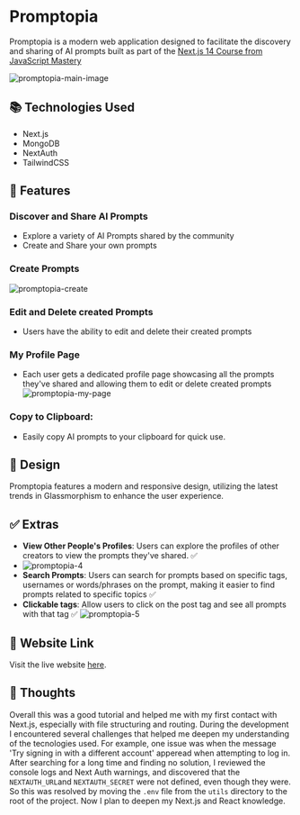 # Promptopia
Promptopia is a modern web application designed to facilitate the discovery and sharing of AI prompts built as part of the [Next.js 14 Course from JavaScript Mastery](https://www.youtube.com/watch?v=wm5gMKuwSYk)

![promptopia-main-image](https://github.com/user-attachments/assets/50323cd9-94e8-4807-8362-cf8066c6c9fb)
  
## 📚 Technologies Used

- Next.js
- MongoDB
- NextAuth
- TailwindCSS

## 🌟 Features

### Discover and Share AI Prompts
- Explore a variety of AI Prompts shared by the community
- Create and Share your own prompts

### Create Prompts
![promptopia-create](https://github.com/user-attachments/assets/c229d7e5-2f2a-4e37-9568-f648f00a5c09)

### Edit and Delete created Prompts
- Users have the ability to edit and delete their created prompts

### My Profile Page
- Each user gets a dedicated profile page showcasing all the prompts they've shared and allowing them to edit or delete created prompts
![promptopia-my-page](https://github.com/user-attachments/assets/6c7e0dd5-23eb-4202-81bd-e211e8674123)

### Copy to Clipboard: 
- Easily copy AI prompts to your clipboard for quick use.

## 🎨 Design
Promptopia features a modern and responsive design, utilizing the latest trends in Glassmorphism to enhance the user experience.

## ✅ Extras
- **View Other People's Profiles**: Users can explore the profiles of other creators to view the prompts they've shared. ✅
- ![promptopia-4](https://github.com/user-attachments/assets/3cf06177-364d-4b02-a937-c4003c72ab25)
- **Search Prompts**: Users can search for prompts based on specific tags, usernames or words/phrases on the prompt, making it easier to find prompts related to specific topics ✅
- **Clickable tags**: Allow users to click on the post tag and see all prompts with that tag ✅
![promptopia-5](https://github.com/user-attachments/assets/9a3b9736-1d00-4cd9-8ded-8210d7746213)

## 🔗 Website Link

Visit the live website [here](https://promptopia-od9tlp2qy-paulo-de-melo-borges-projects.vercel.app/).

## 💭 Thoughts
Overall this was a good tutorial and helped me with my first contact with Next.js, especially with file structuring and routing. During the development I encountered several challenges that helped me deepen my understanding of the tecnologies used. For example, one issue was when the message 'Try signing in with a different account' apperead when attempting to log in. After searching for a long time and finding no solution, I reviewed the console logs and Next Auth warnings, and discovered that the `NEXTAUTH_URL`and `NEXTAUTH_SECRET` were not defined, even though they were. So this was resolved by moving the `.env` file from the `utils` directory to the root of the project. Now I plan to deepen my Next.js and React knowledge.
